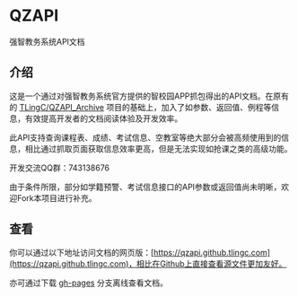 # QZAPI
强智教务系统API文档

## 介绍
这是一个通过对强智教务系统官方提供的智校园APP抓包得出的API文档。在原有的 [TLingC/QZAPI_Archive](https://github.com/TLingC/QZAPI_Archive) 项目的基础上，加入了如参数、返回值、例程等信息，有效提高开发者的文档阅读体验及开发效率。

此API支持查询课程表、成绩、考试信息、空教室等绝大部分会被高频使用到的信息，相比通过抓取页面获取信息效率更高，但是无法实现如抢课之类的高级功能。

开发交流QQ群：743138676

由于条件所限，部分如学籍预警、考试信息接口的API参数或返回值尚未明晰，欢迎Fork本项目进行补充。

## 查看
你可以通过以下地址访问文档的网页版：[https://qzapi.github.tlingc.com](https://qzapi.github.tlingc.com)，相比在Github上直接查看源文件更加友好。

亦可通过下载 [gh-pages](https://github.com/TLingC/QZAPI/tree/gh-pages) 分支离线查看文档。